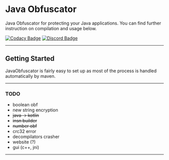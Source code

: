 # Java Obfuscator

Java Obfuscator for protecting your Java applications. You can find further instruction on compilation and usage below.


[![Codacy Badge](https://api.codacy.com/project/badge/Grade/99217dff32984be89736992f268a5f87)](https://github.com/alpheratzteam/obfuscator/)
[![Discord Badge](https://discordapp.com/api/guilds/615439391132876850/widget.png)](https://discord.gg/Teh8Sqb)

***

## Getting Started

JavaObfuscator is fairly easy to set up as most of the process is handled automatically by maven.

***

### TODO

- boolean obf
- new string encryption
- ~~java -> kotlin~~
- ~~insn builder~~
- ~~number obf~~
- crc32 error
- decompilators crasher
- website (?)
- gui (c++, jni)

***
